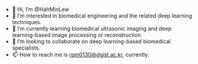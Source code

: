 - 👋 Hi, I’m @HahMinLew
- 👀 I’m interested in biomedical engineering and the related deep learning techniques.
- 🌱 I’m currently learning biomedical ultrasonic imaging and deep learning-based image processing or reconstruction.
- 💞️ I’m looking to collaborate on deep learning-based biomedical specialists.
- 📫 How to reach me is rpm0130@dgist.ac.kr, currently.

<!---
HahMinLew/HahMinLew is a ✨ special ✨ repository because its `README.md` (this file) appears on your GitHub profile.
You can click the Preview link to take a look at your changes.
--->
